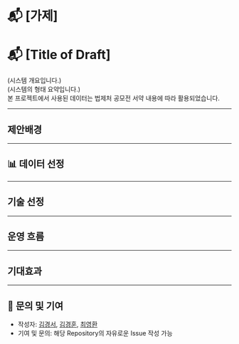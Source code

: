 # 📬 [가제]
# 📬 [Title of Draft]

(시스템 개요입니다.) <br/>
(시스템의 형태 요약입니다.)<br/>
본 프로젝트에서 사용된 데이터는 법제처 공모전 서약 내용에 따라 활용되었습니다.

---
##  제안배경
---
## 📊 데이터 선정
---
## 기술 선정
---
## 운영 흐름
---
## 기대효과
---
## 💬 문의 및 기여
- 작성자:
  [김경서](https://github.com/kkyungseo),
  [김경훈](mailto:clipset@scourt.go.kr),
  [최영환](https://github.com/cyh5757)  
- 기여 및 문의: 해당 Repository의 자유로운 Issue 작성 가능
